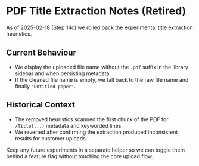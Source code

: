 # PDF Title Extraction Notes (Retired)

As of 2025-02-18 (Step 14c) we rolled back the experimental title extraction heuristics.

## Current Behaviour
- We display the uploaded file name without the `.pdf` suffix in the library sidebar and when persisting metadata.
- If the cleaned file name is empty, we fall back to the raw file name and finally `"Untitled paper"`.

## Historical Context
- The removed heuristics scanned the first chunk of the PDF for `/Title(...)` metadata and keyworded lines.
- We reverted after confirming the extraction produced inconsistent results for customer uploads.

Keep any future experiments in a separate helper so we can toggle them behind a feature flag without touching the core upload flow.
